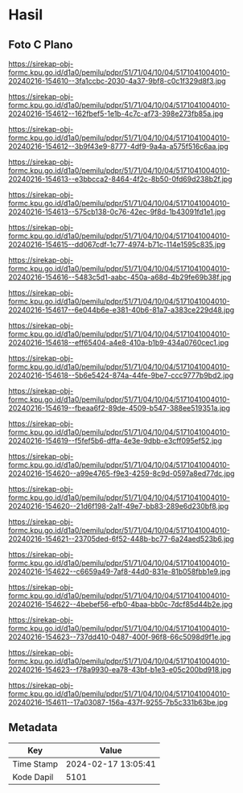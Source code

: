 # Hasil

## Foto C Plano

https://sirekap-obj-formc.kpu.go.id/d1a0/pemilu/pdpr/51/71/04/10/04/5171041004010-20240216-154610--3fa1ccbc-2030-4a37-9bf8-c0c1f329d8f3.jpg

https://sirekap-obj-formc.kpu.go.id/d1a0/pemilu/pdpr/51/71/04/10/04/5171041004010-20240216-154612--162fbef5-1e1b-4c7c-af73-398e273fb85a.jpg

https://sirekap-obj-formc.kpu.go.id/d1a0/pemilu/pdpr/51/71/04/10/04/5171041004010-20240216-154612--3b9f43e9-8777-4df9-9a4a-a575f516c6aa.jpg

https://sirekap-obj-formc.kpu.go.id/d1a0/pemilu/pdpr/51/71/04/10/04/5171041004010-20240216-154613--e3bbcca2-8464-4f2c-8b50-0fd69d238b2f.jpg

https://sirekap-obj-formc.kpu.go.id/d1a0/pemilu/pdpr/51/71/04/10/04/5171041004010-20240216-154613--575cb138-0c76-42ec-9f8d-1b43091fd1e1.jpg

https://sirekap-obj-formc.kpu.go.id/d1a0/pemilu/pdpr/51/71/04/10/04/5171041004010-20240216-154615--dd067cdf-1c77-4974-b71c-114e1595c835.jpg

https://sirekap-obj-formc.kpu.go.id/d1a0/pemilu/pdpr/51/71/04/10/04/5171041004010-20240216-154616--5483c5d1-aabc-450a-a68d-4b29fe69b38f.jpg

https://sirekap-obj-formc.kpu.go.id/d1a0/pemilu/pdpr/51/71/04/10/04/5171041004010-20240216-154617--6e044b6e-e381-40b6-81a7-a383ce229d48.jpg

https://sirekap-obj-formc.kpu.go.id/d1a0/pemilu/pdpr/51/71/04/10/04/5171041004010-20240216-154618--eff65404-a4e8-410a-b1b9-434a0760cec1.jpg

https://sirekap-obj-formc.kpu.go.id/d1a0/pemilu/pdpr/51/71/04/10/04/5171041004010-20240216-154618--5b6e5424-874a-44fe-9be7-ccc9777b9bd2.jpg

https://sirekap-obj-formc.kpu.go.id/d1a0/pemilu/pdpr/51/71/04/10/04/5171041004010-20240216-154619--fbeaa6f2-89de-4509-b547-388ee519351a.jpg

https://sirekap-obj-formc.kpu.go.id/d1a0/pemilu/pdpr/51/71/04/10/04/5171041004010-20240216-154619--f5fef5b6-dffa-4e3e-9dbb-e3cff095ef52.jpg

https://sirekap-obj-formc.kpu.go.id/d1a0/pemilu/pdpr/51/71/04/10/04/5171041004010-20240216-154620--a99e4765-f9e3-4259-8c9d-0597a8ed77dc.jpg

https://sirekap-obj-formc.kpu.go.id/d1a0/pemilu/pdpr/51/71/04/10/04/5171041004010-20240216-154620--21d6f198-2a1f-49e7-bb83-289e6d230bf8.jpg

https://sirekap-obj-formc.kpu.go.id/d1a0/pemilu/pdpr/51/71/04/10/04/5171041004010-20240216-154621--23705ded-6f52-448b-bc77-6a24aed523b6.jpg

https://sirekap-obj-formc.kpu.go.id/d1a0/pemilu/pdpr/51/71/04/10/04/5171041004010-20240216-154622--c6659a49-7af8-44d0-831e-81b058fbb1e9.jpg

https://sirekap-obj-formc.kpu.go.id/d1a0/pemilu/pdpr/51/71/04/10/04/5171041004010-20240216-154622--4bebef56-efb0-4baa-bb0c-7dcf85d44b2e.jpg

https://sirekap-obj-formc.kpu.go.id/d1a0/pemilu/pdpr/51/71/04/10/04/5171041004010-20240216-154623--737dd410-0487-400f-96f8-66c5098d9f1e.jpg

https://sirekap-obj-formc.kpu.go.id/d1a0/pemilu/pdpr/51/71/04/10/04/5171041004010-20240216-154623--f78a9930-ea78-43bf-b1e3-e05c200bd918.jpg

https://sirekap-obj-formc.kpu.go.id/d1a0/pemilu/pdpr/51/71/04/10/04/5171041004010-20240216-154611--17a03087-156a-437f-9255-7b5c331b63be.jpg


## Metadata

| Key        | Value               |
| ---------- | ------------------- |
| Time Stamp | 2024-02-17 13:05:41 |
| Kode Dapil | 5101                |



